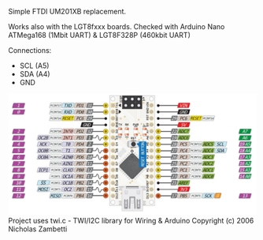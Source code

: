 Simple FTDI UM201XB replacement.

Works also with the LGT8fxxx boards.
Checked with Arduino Nano ATMega168 (1Mbit UART) & LGT8F328P (460kbit UART)

Connections:
- SCL (A5)
- SDA (A4)
- GND

![ArduinoNanoPinout](ArduinoNanoPinout.jpeg)
Project uses twi.c - TWI/I2C library for Wiring & Arduino
Copyright (c) 2006 Nicholas Zambetti
